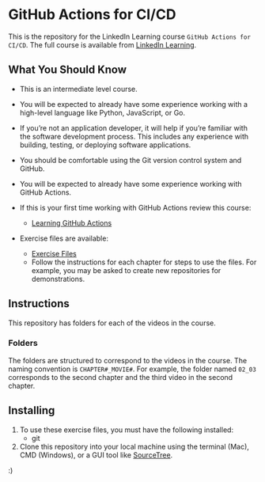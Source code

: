 # GitHub Actions for CI/CD
This is the repository for the LinkedIn Learning course `GitHub Actions for CI/CD`. The full course is available from [LinkedIn Learning][lil-course-url].

## What You Should Know
- This is an intermediate level course.  

- You will be expected to already have some experience working with a high-level language like Python, JavaScript, or Go.

- If you’re not an application developer, it will help if you’re familiar with the software development process.  This includes any experience with building, testing, or deploying software applications.

- You should be comfortable using the Git version control system and GitHub.  

- You will be expected to already have some experience working with GitHub Actions.

- If this is your first time working with GitHub Actions review this course:
	- [Learning GitHub Actions](https://www.linkedin.com/learning/learning-github-actions-2/)

- Exercise files are available:
	- [Exercise Files](https://github.com/LinkedInLearning/github-actions-for-ci-cd-4375061)
 	- Follow the instructions for each chapter for steps to use the files.  For example, you may be asked to create new repositories for demonstrations. 

## Instructions
This repository has folders for each of the videos in the course.

### Folders
The folders are structured to correspond to the videos in the course. The naming convention is `CHAPTER#_MOVIE#`. For example, the folder named `02_03` corresponds to the second chapter and the third video in the second chapter.

## Installing
1. To use these exercise files, you must have the following installed:
	- git
1. Clone this repository into your local machine using the terminal (Mac), CMD (Windows), or a GUI tool like [SourceTree](https://www.sourcetreeapp.com/).

[0]: # (Replace these placeholder URLs with actual course URLs)

[lil-course-url]: https://www.linkedin.com/learning/
[lil-thumbnail-url]: http://
:)

